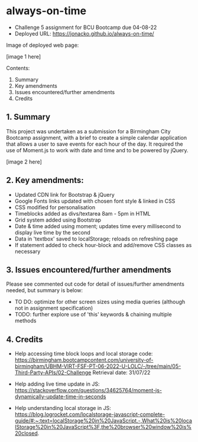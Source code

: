 # always-on-time
- Challenge 5 assignment for BCU Bootcamp due 04-08-22
- Deployed URL: https://jonacko.github.io/always-on-time/

Image of deployed web page:

[image 1 here]

Contents:

1. Summary
2. Key amendments
3. Issues encountered/further amendments
4. Credits

## 1. Summary

This project was undertaken as a submission for a Birmingham City Bootcamp assignment, with a brief to create a simple calendar application that allows a user to save events for each hour of the day. It required the use of Moment.js to work with date and time and to be powered by jQuery.

[image 2 here]

## 2. Key amendments:

- Updated CDN link for Bootstrap & jQuery
- Google Fonts links updated with chosen font style & linked in CSS
- CSS modified for personalisation
- Timeblocks added as divs/textarea 8am - 5pm in HTML
- Grid system added using Bootstrap
- Date & time added using moment; updates time every millisecond to display live time by the second
- Data in 'textbox' saved to localStorage; reloads on refreshing page
- If statement added to check hour-block and add/remove CSS classes as necessary


## 3. Issues encountered/further amendments

Please see commented out code for detail of issues/further amendments needed, but summary is below:

- TO DO: optimize for other screen sizes using media queries (although not in assignment specification)
- TODO: further explore use of 'this' keywords & chaining multiple methods

## 4. Credits
- Help accessing time block loops and local storage code: https://birmingham.bootcampcontent.com/university-of-birmingham/UBHM-VIRT-FSF-PT-06-2022-U-LOLC/-/tree/main/05-Third-Party-APIs/02-Challenge Retrieval date: 31/07/22 

- Help adding live time update in JS: https://stackoverflow.com/questions/34625764/moment-js-dynamically-update-time-in-seconds

- Help understanding local storage in JS: https://blog.logrocket.com/localstorage-javascript-complete-guide/#:~:text=localStorage%20in%20JavaScript.-,What%20is%20localStorage%20in%20JavaScript%3F,the%20browser%20window%20is%20closed.

